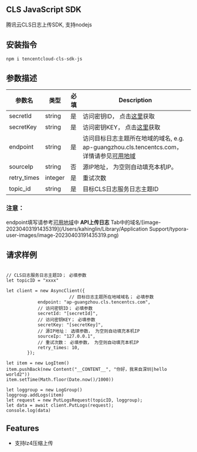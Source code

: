 ## CLS JavaScript SDK

腾讯云CLS日志上传SDK, 支持nodejs

## 安装指令
```
npm i tencentcloud-cls-sdk-js
```

## 参数描述

| 参数名 | 类型     | 必填 | Description                                                  |
| ------------- | --------------- | -------- | ------------------------------------------------------------ |
| secretId    | string          | 是 | 访问密钥ID， 点击[这里](https://console.cloud.tencent.com/cam/capi)获取 |
| secretKey  | string          | 是    | 访问密钥KEY， 点击[这里](https://console.cloud.tencent.com/cam/capi)获取 |
| endpoint      | string          | 是  | 访问目标日志主题所在地域的域名, e.g. ap-guangzhou.cls.tencentcs.com，详情请参见[可用地域](https://cloud.tencent.com/document/product/614/18940#.E5.9F.9F.E5.90.8D) |
| sourceIp      | string          | 否   | 源IP地址， 为空则自动填充本机IP。               |
| retry_times      | integer          | 是    | 重试次数                                      |
| topic_id      | string          | 是    | 目标CLS日志服务日志主题ID                                  |

### 注意： 

endpoint填写请参考[可用地域](https://cloud.tencent.com/document/product/614/18940#.E5.9F.9F.E5.90.8D)中 **API上传日志** Tab中的域名![image-20230403191435319](/Users/kahinglin/Library/Application Support/typora-user-images/image-20230403191435319.png)


## 请求样例

```

// CLS日志服务日志主题ID； 必填参数
let topicID = "xxxx"

let client = new AsyncClient({
						// 目标日志主题所在地域域名； 必填参数
            endpoint: "ap-guangzhou.cls.tencentcs.com",
            // 访问密钥ID； 必填参数
            secretId: "[secretId]", 
            // 访问密钥KEY； 必填参数
            secretKey: "[secretKey]",
            // 源IP地址： 选填参数， 为空则自动填充本机IP
            sourceIp: "127.0.0.1",
            // 重试次数： 必填参数， 为空则自动填充本机IP
            retry_times: 10,
        });

let item = new LogItem()
item.pushBack(new Content("__CONTENT__", "你好，我来自深圳|hello world2"))
item.setTime(Math.floor(Date.now()/1000))

let loggroup = new LogGroup()
loggroup.addLogs(item)
let request = new PutLogsRequest(topicID, loggroup);
let data = await client.PutLogs(request);
console.log(data)
```

## Features

- 支持lz4压缩上传
